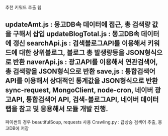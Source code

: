 추천 키워드 추출 웹

updateAmt.js : 몽고DB속 데이터에 접근, 총 검색량 값을 구해서 삽입
updateBlogTotal.js : 몽고DB속 데이터에 갱신
searchApi.js : 검색블로그API를 이용해서 키워드에 대한 상위블로그, 블로그 총 발생량등을 JSON형식으로 반환
naverApi.js : 광고API를 이용해서 연관검색어, 총 검색량을 JSON형식으로 반환
save,js : 통합검색어 API를 이용해서 상대적인 통계값을 JSON형식으로 반환 
sync-request, MongoClient, node-cron, 네이버 광고API, 통합검색어 API, 검색-블로그API, 네이버 데이터랩을 참고 및 응용해서 모듈 개발 진행.
--------------------------------------------------
파이썬의 경우 beautifulSoup, requests 사용 
Crawling.py : 급상승 검색어 추출, 몽고DB에 저장
